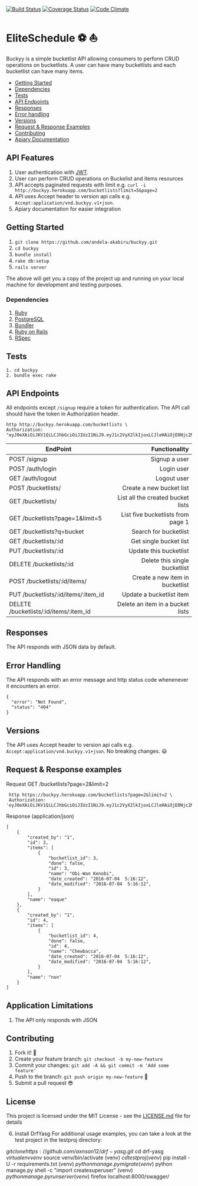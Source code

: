[![Build Status](https://travis-ci.org/andela-akabiru/buckyy.svg?branch=master)](https://travis-ci.org/andela-akabiru/buckyy) [![Coverage Status](https://coveralls.io/repos/github/andela-akabiru/bucket-list-api/badge.svg?branch=master)](https://coveralls.io/github/andela-akabiru/buckyy?branch=master) [![Code Climate](https://codeclimate.com/github/andela-akabiru/bucket-list-api/badges/gpa.svg)](https://codeclimate.com/github/andela-akabiru/bucket-list-api)

# EliteSchedule :soccer: :sailboat:

Buckyy is a simple bucketlist API allowing consumers to perform CRUD operations on bucketlists. A user can have many bucketlists and each bucketlist
can have many items.

- [Getting Started](#getting-started)
- [Dependencies](#dependencies)
- [Tests](#tests)
- [API Endpoints](#api-endpoints)
- [Responses](#responses)
- [Error handling](#error-handling)
- [Versions](#versions)
- [Request & Response Examples](#request--response-examples)
- [Contributing](#contributing)
- [Apiary Documentation](http://docs.buckyy.apiary.io)

## API Features

1. User authentication with [JWT](http://jwt.io).
2. User can perform CRUD operations on Buckelist and items resources
3. API accepts paginated requests with limit e.g. `curl -i http://buckyy.herokuapp.com/bucketlists?limit=5&page=2`
4. API uses Accept header to version api calls e.g. `Accept:application/vnd.buckyy.v1+json`.
5. Apiary documentation for easier integration

## Getting Started

1. `git clone https://github.com/andela-akabiru/buckyy.git`
2. `cd buckyy`
3. `bundle install`
4. `rake db:setup`
5. `rails server`

The above will get you a copy of the project up and running on your local machine for development and testing purposes.

### Dependencies

1. [Ruby](https://github.com/rbenv/rbenv)
2. [PostgreSQL](http://www.postgresql.org/download/macosx/)
3. [Bundler](http://bundler.io/)
4. [Ruby on Rails](http://guides.rubyonrails.org/getting_started.html#installing-rails)
5. [RSpec](http://rspec.info/)

## Tests

    1. cd buckyy
    2. bundle exec rake

## API Endpoints

All endpoints except `/signup` require a token for authentication. The API call should have the token in Authorization header.

    http http://buckyy.herokuapp.com/bucketlists \
    Authorization: "eyJ0eXAiOiJKV1QiLCJhbGciOiJIUzI1NiJ9.eyJ1c2VyX2lkIjoxLCJleHAiOjE0Njc2MTkxNDV9.R6VLZD4qtsdVHXZwU8bEo6S16cbNQfo7lICsNdAq00I"

| EndPoint                               |                     Functionality |
| -------------------------------------- | --------------------------------: |
| POST /signup                           |                     Signup a user |
| POST /auth/login                       |                        Login user |
| GET /auth/logout                       |                       Logout user |
| POST /bucketlists/                     |          Create a new bucket list |
| GET /bucketlists/                      | List all the created bucket lists |
| GET /bucketlists?page=1&limit=5        | List five bucketlists from page 1 |
| GET /bucketlists?q=bucket              |             Search for bucketlist |
| GET /bucketlists/:id                   |            Get single bucket list |
| PUT /bucketlists/:id                   |            Update this bucketlist |
| DELETE /bucketlists/:id                |     Delete this single bucketlist |
| POST /bucketlists/:id/items/           |   Create a new item in bucketlist |
| PUT /bucketlists/:id/items/:item_id    |          Update a bucketlist item |
| DELETE /bucketlists/:id/items/:item_id |  Delete an item in a bucket lists |

## Responses

The API responds with JSON data by default.

## Error Handling

The API responds with an error message and http status code whenenever it encounters an error.

    {
      "error": "Not Found",
      "status": "404"
    }

## Versions

The API uses Accept header to version api calls e.g. `Accept:application/vnd.buckyy.v1+json`.
No breaking changes. :smiley:

## Request & Response examples

Request GET /bucketlists?page=2&limit=2

     http https://buckyy.herokuapp.com/bucketlists?page=2&limit=2 \
     Authorization: 'eyJ0eXAiOiJKV1QiLCJhbGciOiJIUzI1NiJ9.eyJ1c2VyX2lkIjoxLCJleHAiOjE0Njc2MTkxNDV9.R6VLZD4qtsdVHXZwU8bEo6S16cbNQfo7lICsNdAq00I'

Response (application/json)

    [
        {
            "created_by": "1",
            "id": 3,
            "items": [
                {
                    "bucketlist_id": 3,
                    "done": false,
                    "id": 3,
                    "name": "Obi-Wan Kenobi",
                    "date_created": "2016-07-04  5:16:12",
                    "date_modified": "2016-07-04  5:16:12",
                }
            ],
            "name": "eaque"
        },
        {
            "created_by": "1",
            "id": 4,
            "items": [
                {
                    "bucketlist_id": 4,
                    "done": false,
                    "id": 4,
                    "name": "Chewbacca",
                    "date_created": "2016-07-04  5:16:12",
                    "date_modified": "2016-07-04  5:16:12",
                }
            ],
            "name": "non"
        }
    ]

## Application Limitations

1. The API only responds with JSON

## Contributing

1. Fork it! :fork_and_knife:
2. Create your feature branch: `git checkout -b my-new-feature`
3. Commit your changes: `git add -A && git commit -m 'Add some feature'`
4. Push to the branch: `git push origin my-new-feature` :rocket:
5. Submit a pull request :sunglasses:

## License

This project is licensed under the MIT License - see the [LICENSE.md](https://opensource.org/licenses/MIT) file for details

6. Install DrfYasg
   For additional usage examples, you can take a look at the test project in the testproj directory:

$git clone https://github.com/axnsan12/drf-yasg.git$ cd drf-yasg
$virtualenv venv$ source venv/bin/activate
(venv) $cd testproj
(venv)$ pip install -U -r requirements.txt
(venv) $python manage.py migrate
(venv)$ python manage.py shell -c "import createsuperuser"
(venv) $python manage.py runserver
(venv)$ firefox localhost:8000/swagger/

